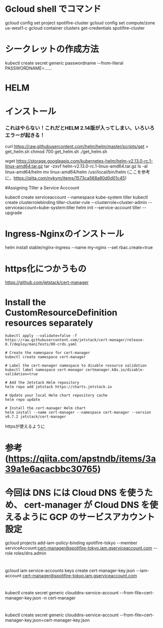 # Gcloud shell でコマンド

gcloud config set project spotifire-cluster	
gcloud config set compute/zone us-west1-c
gcloud container clusters get-credentials spotifire-cluster

# シークレットの作成方法
kubectl create secret generic passwordname --from-literal PASSWORDNAME=......


# HELM 
# インストール
### これはやらない！これだとHELM 2.14版が入ってしまい、いろいろエラーが起きる！
curl https://raw.githubusercontent.com/helm/helm/master/scripts/get > get_helm.sh
chmod 700 get_helm.sh
./get_helm.sh

wget https://storage.googleapis.com/kubernetes-helm/helm-v2.13.0-rc.1-linux-amd64.tar.gz
tar -zxvf helm-v2.13.0-rc.1-linux-amd64.tar.gz
ls -al linux-amd64/helm
mv linux-amd64/helm /usr/local/bin/helm
(ここを参考に。https://qiita.com/nykym/items/1573ca568a80d0d01c45)

#Assigning TIller a Service Acccount

kubectl create serviceaccount --namespace kube-system tiller
kubectl create clusterrolebinding tiller-cluster-rule --clusterrole=cluster-admin --serviceaccount=kube-system:tiller
helm init --service-account tiller --upgrade

# Ingress-Nginxのインストール
helm install stable/nginx-ingress --name my-nginx --set rbac.create=true


# https化につかうもの
https://github.com/jetstack/cert-manager


# Install the CustomResourceDefinition resources separately
    kubectl apply --validate=false -f https://raw.githubusercontent.com/jetstack/cert-manager/release-0.7/deploy/manifests/00-crds.yaml 
    
    # Create the namespace for cert-manager
    kubectl create namespace cert-manager
    
    # Label the cert-manager namespace to disable resource validation
    kubectl label namespace cert-manager certmanager.k8s.io/disable-validation=true
    
    # Add the Jetstack Helm repository
    helm repo add jetstack https://charts.jetstack.io
    
    # Update your local Helm chart repository cache
    helm repo update
    
    # Install the cert-manager Helm chart
    helm install --name cert-manager --namespace cert-manager --version v0.7.2 jetstack/cert-manager


httpsが使えるように
# 参考  (https://qiita.com/apstndb/items/3a39a1e6acacbbc30765)
# 今回は DNS には Cloud DNS を使うため、 cert-manager が Cloud DNS を使えるように GCP のサービスアカウント設定
gcloud projects add-iam-policy-binding spotifire-tokyo --member serviceAccount:cert-manager@spotifire-tokyo.iam.gserviceaccount.com --role roles/dns.admin

#
gcloud iam service-accounts keys create cert-manager-key.json --iam-account cert-manager@spotifire-tokyo.iam.gserviceaccount.com

#
kubectl create secret generic clouddns-service-account --from-file=cert-manager-key.json -n cert-manager 

#
kubectl create secret generic clouddns-service-account --from-file=cert-manager-key.json=cert-manager-key.json

